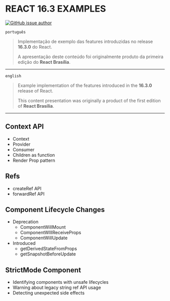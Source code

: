 # REACT 16.3 EXAMPLES #


[![GitHub issue author](https://img.shields.io/badge/author-gvarandas-brightgreen.svg)](https://github.com/gvarandas)

`português`

> Implementação de exemplo das features introduzidas no release **16.3.0** do React.
>
> A apresentação deste conteúdo foi originalmente produto da primeira edição do **React Brasília**.

---

`english`

> Example implementation of the features introduced in the **16.3.0** release of React.
>
> This content presentation was originally a product of the first edition of **React Brasília**.

---

## Context API

* Context
* Provider
* Consumer
* Children as function
* Render Prop pattern

## Refs

* createRef API
* forwardRef API

## Component Lifecycle Changes

* Deprecation
  * ComponentWillMount
  * ComponentWIllReceiveProps
  * ComponentWillUpdate
* Introduced
  * getDerivedStateFromProps
  * getSnapshotBeforeUpdate

## StrictMode Component

* Identifying components with unsafe lifecycles
* Warning about legacy string ref API usage
* Detecting unexpected side effects